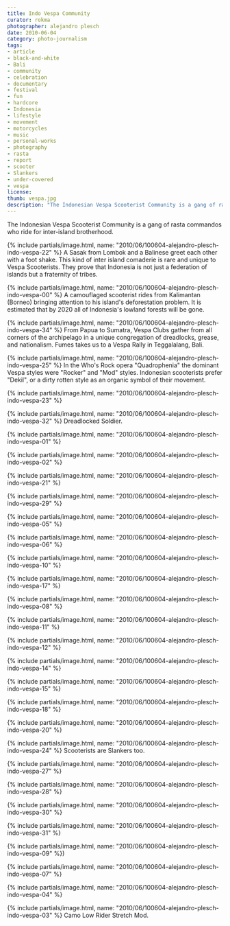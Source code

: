 ```yaml
---
title: Indo Vespa Community
curator: rokma
photographer: alejandro plesch
date: 2010-06-04
category: photo-journalism
tags:
- article
- black-and-white
- Bali
- community
- celebration
- documentary
- festival
- fun
- hardcore
- Indonesia
- lifestyle
- movement
- motorcycles
- music
- personal-works
- photography
- rasta
- report
- scooter
- Slankers
- under-covered
- vespa
license:
thumb: vespa.jpg
description: "The Indonesian Vespa Scooterist Community is a gang of rasta commandos who ride for inter-island brotherhood."
---
```

The Indonesian Vespa Scooterist Community is a gang of rasta commandos who ride for inter-island brotherhood.


{% include partials/image.html, name: "2010/06/100604-alejandro-plesch-indo-vespa-22" %}
A Sasak from Lombok and a Balinese greet each other with a foot shake.  This kind of inter island comaderie is rare and unique to Vespa Scooterists.  They prove that Indonesia is not just a federation of islands but a fraternity of tribes.

{% include partials/image.html, name: "2010/06/100604-alejandro-plesch-indo-vespa-00" %}
A camouflaged scooterist rides from Kalimantan (Borneo) bringing attention to his island's deforestation problem.  It is estimated that by 2020 all of Indonesia's lowland forests will be gone.

{% include partials/image.html, name: "2010/06/100604-alejandro-plesch-indo-vespa-34" %}
From Papua to Sumatra, Vespa Clubs gather from all corners of the archipelago in a unique congregation of dreadlocks, grease, and nationalism. Fumes takes us to a Vespa Rally in Teggalalang, Bali.

{% include partials/image.html, name: "2010/06/100604-alejandro-plesch-indo-vespa-25" %}
In the Who's Rock opera "Quadrophenia" the dominant Vespa styles were "Rocker" and "Mod" styles.  Indonesian scooterists prefer "Dekil", or a dirty rotten style as an organic symbol of their movement.


{% include partials/image.html, name: "2010/06/100604-alejandro-plesch-indo-vespa-23" %}

{% include partials/image.html, name: "2010/06/100604-alejandro-plesch-indo-vespa-32" %}
Dreadlocked Soldier.

{% include partials/image.html, name: "2010/06/100604-alejandro-plesch-indo-vespa-01" %}

{% include partials/image.html, name: "2010/06/100604-alejandro-plesch-indo-vespa-02" %}

{% include partials/image.html, name: "2010/06/100604-alejandro-plesch-indo-vespa-21" %}

{% include partials/image.html, name: "2010/06/100604-alejandro-plesch-indo-vespa-29" %}

{% include partials/image.html, name: "2010/06/100604-alejandro-plesch-indo-vespa-05" %}

{% include partials/image.html, name: "2010/06/100604-alejandro-plesch-indo-vespa-06" %}


{% include partials/image.html, name: "2010/06/100604-alejandro-plesch-indo-vespa-10" %}

{% include partials/image.html, name: "2010/06/100604-alejandro-plesch-indo-vespa-17" %}

{% include partials/image.html, name: "2010/06/100604-alejandro-plesch-indo-vespa-08" %}

{% include partials/image.html, name: "2010/06/100604-alejandro-plesch-indo-vespa-11" %}

{% include partials/image.html, name: "2010/06/100604-alejandro-plesch-indo-vespa-12" %}

{% include partials/image.html, name: "2010/06/100604-alejandro-plesch-indo-vespa-14" %}

{% include partials/image.html, name: "2010/06/100604-alejandro-plesch-indo-vespa-15" %}


{% include partials/image.html, name: "2010/06/100604-alejandro-plesch-indo-vespa-18" %}

{% include partials/image.html, name: "2010/06/100604-alejandro-plesch-indo-vespa-20" %}


{% include partials/image.html, name: "2010/06/100604-alejandro-plesch-indo-vespa-24" %}
Scooterists are Slankers too.

{% include partials/image.html, name: "2010/06/100604-alejandro-plesch-indo-vespa-27" %}

{% include partials/image.html, name: "2010/06/100604-alejandro-plesch-indo-vespa-28" %}


{% include partials/image.html, name: "2010/06/100604-alejandro-plesch-indo-vespa-30" %}

{% include partials/image.html, name: "2010/06/100604-alejandro-plesch-indo-vespa-31" %}


{% include partials/image.html, name: "2010/06/100604-alejandro-plesch-indo-vespa-09" %})

{% include partials/image.html, name: "2010/06/100604-alejandro-plesch-indo-vespa-07" %}

{% include partials/image.html, name: "2010/06/100604-alejandro-plesch-indo-vespa-04" %}

{% include partials/image.html, name: "2010/06/100604-alejandro-plesch-indo-vespa-03" %}
Camo Low Rider Stretch Mod.
